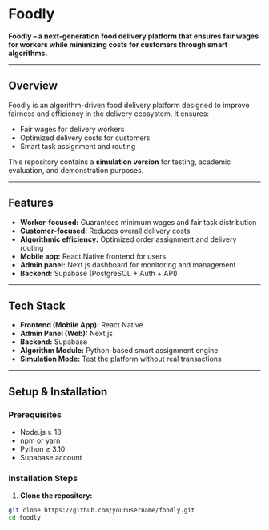 # Foodly

**Foodly – a next-generation food delivery platform that ensures fair wages for workers while minimizing costs for customers through smart algorithms.**

---

## Overview

Foodly is an algorithm-driven food delivery platform designed to improve fairness and efficiency in the delivery ecosystem. It ensures:

- Fair wages for delivery workers  
- Optimized delivery costs for customers  
- Smart task assignment and routing  

This repository contains a **simulation version** for testing, academic evaluation, and demonstration purposes.

---

## Features

- **Worker-focused:** Guarantees minimum wages and fair task distribution  
- **Customer-focused:** Reduces overall delivery costs  
- **Algorithmic efficiency:** Optimized order assignment and delivery routing  
- **Mobile app:** React Native frontend for users  
- **Admin panel:** Next.js dashboard for monitoring and management  
- **Backend:** Supabase (PostgreSQL + Auth + API)  

---

## Tech Stack

- **Frontend (Mobile App):** React Native  
- **Admin Panel (Web):** Next.js  
- **Backend:** Supabase  
- **Algorithm Module:** Python-based smart assignment engine  
- **Simulation Mode:** Test the platform without real transactions  

---

## Setup & Installation

### Prerequisites

- Node.js ≥ 18  
- npm or yarn  
- Python ≥ 3.10  
- Supabase account  

### Installation Steps

1. **Clone the repository:**  
```bash
git clone https://github.com/yourusername/foodly.git
cd foodly

